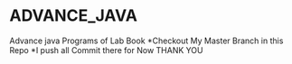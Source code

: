 # ADVANCE_JAVA
Advance java Programs of Lab Book 
*Checkout My Master Branch in this Repo 
*I push all Commit there for Now THANK YOU
